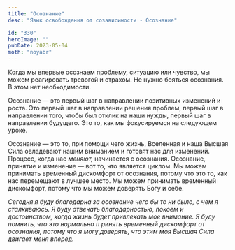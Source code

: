 ```yaml
---
title: "Осознание"
desc: "Язык освобождения от созависимости - Осознание"

id: "330"
heroImage: ""
pubDate: 2023-05-04
moth: "noyabr"
---
```


Когда мы впервые осознаем проблему, ситуацию или чувство, мы можем реагировать
тревогой и страхом. Не нужно бояться осознания. В этом нет необходимости.

Осознание — это первый шаг в направлении позитивных изменений и роста. Это
первый шаг в направлении решения проблем, первый шаг в направлении того, чтобы
был отклик на наши нужды, первый шаг в направлении будущего. Это то, как мы
фокусируемся на следующем уроке.

Осознание — это то, при помощи чего жизнь, Вселенная и наша Высшая Сила
овладевают нашим вниманием и готовят нас для изменений. Процесс, когда нас
_меняют,_ начинается с осознания. Осознание, принятие и изменение — вот то,
что является циклом. Мы можем принимать временный дискомфорт от осознания,
потому что это то, как нас перемещают в лучшее место. Мы можем принимать
временный дискомфорт, потому что мы можем доверять Богу и себе.

_Сегодня_ _я_ _буду_ _благодарна_ _за_ _осознание_ _чего_ _бы_ _то_ _ни_
_было,_ _с_ _чем_ _я_ _сталкиваюсь._ _Я_ _буду_ _отвечать_ _благодарностью,_
_покоем_ _и_ _достоинством,_ _когда_ _жизнь_ _будет_ _привлекать_ _мое_
_внимание._ _Я_ _буду_ _помнить,_ _что_ _это_ _нормально_ _п_ _ринять_
_временный_ _дискомфорт_ _от_ _осознания,_ _потому_ _что_ _я_ _могу_
_доверять,_ _что_ _этим_ _моя_ _Высшая_ _Сила_ _двигает_ _меня_ _вперед._

